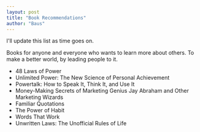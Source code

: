 ```yaml
---
layout: post
title: "Book Recommendations"
author: "Baus"
---
```

I'll update this list as time goes on.

Books for anyone and everyone who wants to learn more about others. To make a better world, by leading people to it.

* 48 Laws of Power
* Unlimited Power: The New Science of Personal Achievement
* Powertalk: How to Speak It, Think It, and Use It
* Money-Making Secrets of Marketing Genius Jay Abraham and Other Marketing Wizards
* Familiar Quotations
* The Power of Habit
* Words That Work
* Unwritten Laws: The Unofficial Rules of Life
